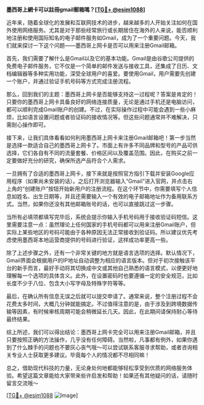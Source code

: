 **墨西哥上網卡可以註冊gmail郵箱嗎？[[TG💪+ @esim1088](https://t.me/s/esim1088)]**

近年来，随着全球化的发展和互联网技术的进步，越来越多的人开始关注如何在国外使用网络服务。尤其是对于那些经常旅行或长期居住在海外的人来说，能否顺利地注册和使用国际知名的电子邮件服务如Gmail，成为了一个重要问题。今天，我们就来探讨一下这个问题——墨西哥上网卡是否可以用来注册Gmail邮箱。

首先，我们需要了解什么是Gmail以及它的基本功能。Gmail是由谷歌公司提供的免费电子邮件服务，它不仅是一个简单的邮件发送与接收工具，还集成了日历、文档编辑器等多种实用功能，深受全球用户的喜爱。要使用Gmail，用户需要先创建一个账户，并通过验证手机号码等方式完成注册流程。

那么，回到我们的主题：墨西哥上网卡是否能够支持这一过程呢？答案是肯定的！只要你的墨西哥上网卡具备良好的网络连接质量，无论是通过手机还是电脑访问，都可以顺利完成Gmail账户的创建。不过，在实际操作过程中可能会遇到一些小麻烦，比如语言设置问题或者验证码的接收情况等。但这些问题通常并不难解决，只需耐心操作即可。

接下来，让我们具体看看如何利用墨西哥上网卡来注册Gmail邮箱吧！第一步当然是选择一款适合自己的墨西哥上网卡了。市面上有许多不同品牌和型号的产品可供选择，它们各自有不同的流量套餐、价格区间以及覆盖范围。因此，在购买之前一定要做好充分的研究，确保所选产品符合个人需求。

一旦拥有了合适的墨西哥上网卡，接下来就是按照官方指引下载并安装Google应用程序（如果尚未安装的话）。之后打开浏览器输入“Gmail”进入官网，并点击右上角的“创建账户”按钮开始新用户的注册流程。在这个环节中，你需要填写个人信息如姓名、出生日期等，并且还需要输入一个有效的电子邮箱地址作为备用联系方式。当然，如果你还没有其他邮箱账号的话，也可以直接跳过这一步骤。

当所有必填项都填写完毕后，系统会提示你输入手机号码用于接收验证码短信。这里需要注意一点：虽然理论上任何国家的手机号码都可以用来注册Gmail账户，但实际上某些地区的号码可能由于各种原因无法正常接收到验证码。所以建议优先考虑使用墨西哥本地运营商提供的号码进行验证，这样成功率更高一些。

除了上述步骤之外，还有一个非常关键的地方就是语言选项的选择。默认情况下，Gmail界面会根据用户的IP地址自动调整为相应的语言版本。但对于初次接触该平台的新手而言，最好手动将其切换成中文或其他自己熟悉的语言模式，以便更好地理解每一个选项的具体含义。此外，在设置密码时也要遵循一定的安全规范，比如长度不少于八位、包含大小写字母及特殊字符等等。

最后，在确认所有信息无误之后就可以提交申请了。通常来说，整个注册过程不会花费太多时间，大概几分钟就能搞定。不过值得注意的是，由于涉及到跨境数据传输等因素，有时候审核周期可能会稍微延长几天。因此，在此期间请保持耐心等待最终结果。

综上所述，我们可以得出结论：墨西哥上网卡完全可以用来注册Gmail邮箱，并且只要按照正确的方法操作，几乎没有任何障碍。当然啦，凡事都有例外，如果你遇到了什么棘手的问题也不要灰心丧气哦～可以尝试联系客服寻求帮助，或者咨询相关专业人士获取更多建议。毕竟每个人的情况都不尽相同嘛！

总之，借助现代科技的力量，无论身处何地都能够轻松享受到优质的网络服务体验。希望这篇文章能给大家带来些许启发和帮助！如果还有其他疑问的话，请随时留言交流哦～

[[TG💪+ @esim1088](https://t.me/s/esim1088) ![Image](https://i.postimg.cc/4NQfJmqS/Snipaste-2025-05-13-00-14-12.png)]